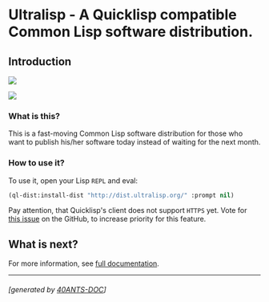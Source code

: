 <a id="x-28ULTRALISP-DOCS-2FINDEX-3A-40README-2040ANTS-DOC-2FLOCATIVES-3ASECTION-29"></a>

# Ultralisp - A Quicklisp compatible Common Lisp software distribution.

<a id="x-28ULTRALISP-DOCS-2FINTRO-3A-3A-40INTRO-2040ANTS-DOC-2FLOCATIVES-3ASECTION-29"></a>

## Introduction

[![](http://github-actions.40ants.com/ultralisp/ultralisp/matrix.svg?only=ci,docs)][8e2a]

[![](https://coveralls.io/repos/github/ultralisp/ultralisp/badge.svg?branch=coveralls)][4bb5]

<a id="what-is-this"></a>

### What is this?

This is a fast-moving Common Lisp software distribution for those who
want to publish his/her software today instead of waiting for the next
month.

<a id="how-to-use-it"></a>

### How to use it?

To use it, open your Lisp `REPL` and eval:

```lisp
(ql-dist:install-dist "http://dist.ultralisp.org/" :prompt nil)
```
Pay attention, that Quicklisp's client does not support `HTTPS` yet.
Vote for [this issue][4b9d] on the
GitHub, to increase priority for this feature.

<a id="x-28ULTRALISP-DOCS-2FINDEX-3A-3A-40MORE-INFO-2040ANTS-DOC-2FLOCATIVES-3ASECTION-29"></a>

## What is next?

For more information, see [full documentation][77f0].


[4bb5]: https://coveralls.io/github/ultralisp/ultralisp?branch=coveralls
[4b9d]: https://github.com/quicklisp/quicklisp-client/issues/167
[8e2a]: https://github.com/ultralisp/ultralisp
[77f0]: https://ultralisp.github.io/ultralisp/

* * *
###### [generated by [40ANTS-DOC](https://40ants.com/doc/)]
